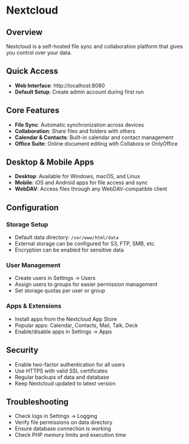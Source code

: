 # Nextcloud

## Overview
Nextcloud is a self-hosted file sync and collaboration platform that gives you control over your data.

## Quick Access
- **Web Interface**: http://localhost:8080
- **Default Setup**: Create admin account during first run

## Core Features
- **File Sync**: Automatic synchronization across devices
- **Collaboration**: Share files and folders with others
- **Calendar & Contacts**: Built-in calendar and contact management
- **Office Suite**: Online document editing with Collabora or OnlyOffice

## Desktop & Mobile Apps
- **Desktop**: Available for Windows, macOS, and Linux
- **Mobile**: iOS and Android apps for file access and sync
- **WebDAV**: Access files through any WebDAV-compatible client

## Configuration

### Storage Setup
- Default data directory: `/var/www/html/data`
- External storage can be configured for S3, FTP, SMB, etc.
- Encryption can be enabled for sensitive data

### User Management
- Create users in Settings → Users
- Assign users to groups for easier permission management
- Set storage quotas per user or group

### Apps & Extensions
- Install apps from the Nextcloud App Store
- Popular apps: Calendar, Contacts, Mail, Talk, Deck
- Enable/disable apps in Settings → Apps

## Security
- Enable two-factor authentication for all users
- Use HTTPS with valid SSL certificates
- Regular backups of data and database
- Keep Nextcloud updated to latest version

## Troubleshooting
- Check logs in Settings → Logging
- Verify file permissions on data directory
- Ensure database connection is working
- Check PHP memory limits and execution time